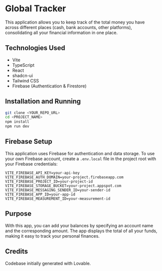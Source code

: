 # Global Tracker

This application allows you to keep track of the total money you have across different places (cash, bank accounts, other platforms), consolidating all your financial information in one place.

## Technologies Used

- Vite
- TypeScript
- React
- shadcn-ui
- Tailwind CSS
- Firebase (Authentication & Firestore)

## Installation and Running

```bash
git clone <YOUR_REPO_URL>
cd <PROJECT_NAME>
npm install
npm run dev
```

## Firebase Setup

This application uses Firebase for authentication and data storage. To use your own Firebase account, create a `.env.local` file in the project root with your Firebase credentials:

```
VITE_FIREBASE_API_KEY=your-api-key
VITE_FIREBASE_AUTH_DOMAIN=your-project.firebaseapp.com
VITE_FIREBASE_PROJECT_ID=your-project-id
VITE_FIREBASE_STORAGE_BUCKET=your-project.appspot.com
VITE_FIREBASE_MESSAGING_SENDER_ID=your-sender-id
VITE_FIREBASE_APP_ID=your-app-id
VITE_FIREBASE_MEASUREMENT_ID=your-measurement-id
```

## Purpose

With this app, you can add your balances by specifying an account name and the corresponding amount. The app displays the total of all your funds, making it easy to track your personal finances.

## Credits

Codebase initially generated with Lovable.

